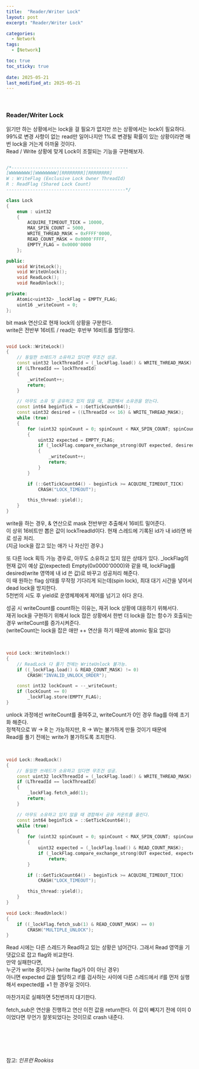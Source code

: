 ```yaml
---
title:  "Reader/Writer Lock"
layout: post
excerpt: "Reader/Writer Lock"

categories:
  - Network
tags:
  - [Network]

toc: true
toc_sticky: true
 
date: 2025-05-21
last_modified_at: 2025-05-21
---
```


<br>

### Reader/Writer Lock

읽기만 하는 상황에서는 lock을 걸 필요가 없지만 쓰는 상황에서는 lock이 필요하다.  
99%로 변경 사항이 없는 read만 일어나지만 1%로 변경될 확률이 있는 상황이라면 매번 lock을 거는게 아까울 것이다.  
Read / Write 상황에 맞게 Lock이 조절되는 기능을 구현해보자.  


```cpp

/*--------------------------------------------
[WWWWWWWW][WWWWWWWW][RRRRRRRR][RRRRRRRR]
W : WriteFlag (Exclusive Lock Owner ThreadId)
R : ReadFlag (Shared Lock Count)
---------------------------------------------*/

class Lock
{
    enum : uint32
    {
        ACQUIRE_TIMEOUT_TICK = 10000,
        MAX_SPIN_COUNT = 5000,
        WRITE_THREAD_MASK = 0xFFFF'0000,
        READ_COUNT_MASK = 0x0000'FFFF,
        EMPTY_FLAG = 0x0000'0000
    };

public:
    void WriteLock();
    void WriteUnlock();
    void ReadLock();
    void ReadUnlock();

private:
    Atomic<uint32> _lockFlag = EMPTY_FLAG;
    uint16 _writeCount = 0;
};

```
bit mask 연산으로 현재 lock의 상황을 구분한다.  
write은 전반부 16비트 / read는 후반부 16비트를 할당했다.


```cpp

void Lock::WriteLock()
{
	// 동일한 쓰레드가 소유하고 있다면 무조건 성공.
	const uint32 lockThreadId = (_lockFlag.load() & WRITE_THREAD_MASK) >> 16;
	if (LThreadId == lockThreadId)
	{
		_writeCount++;
		return;
	}

	// 아무도 소유 및 공유하고 있지 않을 때, 경합해서 소유권을 얻는다.
	const int64 beginTick = ::GetTickCount64();
	const uint32 desired = ((LThreadId << 16) & WRITE_THREAD_MASK);
	while (true)
	{
		for (uint32 spinCount = 0; spinCount < MAX_SPIN_COUNT; spinCount++)
		{
			uint32 expected = EMPTY_FLAG;
			if (_lockFlag.compare_exchange_strong(OUT expected, desired))
			{
				_writeCount++;
				return;
			}
		}

		if (::GetTickCount64() - beginTick >= ACQUIRE_TIMEOUT_TICK)
			CRASH("LOCK_TIMEOUT");

		this_thread::yield();
	}
}
```
write을 하는 경우, & 연산으로 mask 전반부만 추출해서 16비트 밀어준다.  
이 상위 16비트만 뽑은 값이 lockTreadId이다.  현재 스레드에 기록된 id가 내 id라면 바로 성공 처리.  
(지금 lock을 잡고 있는 애가 나 자신인 경우.)

또 다른 lock 획득 가능 경우로, 아무도 소유하고 있지 않은 상태가 있다. 
_lockFlag의 현재 값이 예상 값(expected) Empty(0x0000'0000)와 같을 때, lockFlag를 desired(write 영역에 내 id 쓴 값)로 바꾸고 성공처리 해준다.  
이 때 원하는 flag 상태를 무작정 기다리게 되는데(spin lock), 최대 대기 시간을 넣어서 dead lock을 방지한다.  
5천번의 시도 후 yield로 운영체제에게 제어를 넘기고 쉬다 온다.  

성공 시 writeCount를 count하는 이유는, 재귀 lock 상황에 대응하기 위해서다.  
재귀 lock을 구현하기 위해서 lock 잡은 상황에서 한번 더 lock을 잡는 함수가 호출되는 경우 writeCount를 증가시켜준다.  
(writeCount는 lock을 잡은 애만 ++ 연산을 하기 때문에 atomic 필요 없다)  

<br>

```cpp
void Lock::WriteUnlock()
{
	// ReadLock 다 풀기 전에는 WriteUnlock 불가능.
	if ((_lockFlag.load() & READ_COUNT_MASK) != 0)
		CRASH("INVALID_UNLOCK_ORDER");

	const int32 lockCount = --_writeCount;
	if (lockCount == 0)
		_lockFlag.store(EMPTY_FLAG);
}
```
unlock 과정에선 writeCount를 줄여주고, writeCount가 0인 경우 flag를 아예 초기화 해준다.  
정책적으로 W -> R 는 가능하지만, R -> W는 불가하게 만들 것이기 때문에  
Read를 풀기 전에는 write가 불가하도록 조치한다.  

<br>

```cpp
void Lock::ReadLock()
{
	// 동일한 쓰레드가 소유하고 있다면 무조건 성공.
	const uint32 lockThreadId = (_lockFlag.load() & WRITE_THREAD_MASK) >> 16;
	if (LThreadId == lockThreadId)
	{
		_lockFlag.fetch_add(1);
		return;
	}

	// 아무도 소유하고 있지 않을 때 경합해서 공유 카운트를 올린다.
	const int64 beginTick = ::GetTickCount64();
	while (true)
	{
		for (uint32 spinCount = 0; spinCount < MAX_SPIN_COUNT; spinCount++)
		{
			uint32 expected = (_lockFlag.load() & READ_COUNT_MASK);
			if (_lockFlag.compare_exchange_strong(OUT expected, expected + 1))
				return;
		}

		if (::GetTickCount64() - beginTick >= ACQUIRE_TIMEOUT_TICK)
			CRASH("LOCK_TIMEOUT");

		this_thread::yield();
	}
}

void Lock::ReadUnlock()
{
	if ((_lockFlag.fetch_sub(1) & READ_COUNT_MASK) == 0)
		CRASH("MULTIPLE_UNLOCK");
}
```

Read 시에는 다른 스레드가 Read하고 있는 상황은 넘어간다. 그래서 Read 영역을 기댓값으로 잡고 flag와 비교한다.  
만약 실패한다면,  
누군가 write 중이거나 (write flag가 0이 아닌 경우)  
아니면 expected 값을 할당하고 if를 검사하는 사이에 다른 스레드에서 if를 먼저 실행해서 expected를 +1 한 경우일 것이다.  

마찬가지로 실패하면 5천번까지 대기한다.  

fetch_sub은 연산을 진행하고 연산 이전 값을 return한다. 이 값이 빼지기 전에 이미 0이었다면 무언가 잘못되었다는 것이므로 crash 내준다.  

<br>
<br>
<br>
<br>

참고: _인프런 Rookiss_